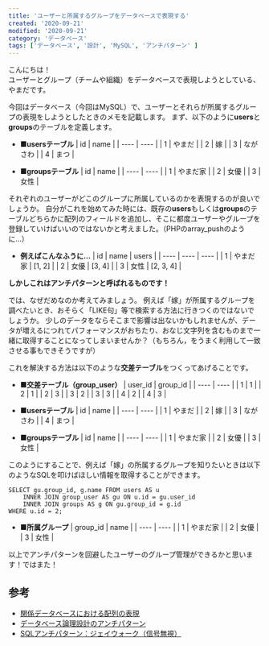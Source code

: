 ```yaml
---
title: 'ユーザーと所属するグループをデータベースで表現する'
created: '2020-09-21'
modified: '2020-09-21'
category: 'データベース'
tags: ['データベース', '設計', 'MySQL', 'アンチパターン' ]
---
```


こんにちは！<br>
ユーザーとグループ（チームや組織）をデータベースで表現しようとしている、やまだです。

今回はデータベース（今回はMySQL）で、ユーザーとそれらが所属するグループの表現をしようとしたときのメモを記載します。
まず、以下のように**users**と**groups**のテーブルを定義します。

- **■usersテーブル**
    |  id  |  name  |
    | ---- | ---- |
    |  1  |  やまだ  |
    |  2  |  嫁  |
    |  3  |  ながさわ  |
    |  4  |  まつ  |

- **■groupsテーブル**
    |  id  |  name  |
    | ---- | ---- |
    |  1  |  やまだ家  |
    |  2  |  女優  |
    |  3  |  女性  |

それぞれのユーザーがどこのグループに所属しているのかを表現するのが良いでしょうか。
自分がこれを始めてみた時には、既存の**users**もしくは**groups**のテーブルどちらかに配列のフィールドを追加し、そこに都度ユーザーやグループを登録していけばいいのではないかと考えました。（PHPのarray_pushのように…）

- **例えばこんなふうに…**
    |  id  |  name  |  users  |
    | ---- | ---- | ---- |
    |  1  |  やまだ家  |  [1, 2]  |
    |  2  |  女優  |  [3, 4]  |
    |  3  |  女性  |  [2, 3, 4]  |

**しかしこれはアンチパターンと呼ばれるものです！**

では、なぜだめなのか考えてみましょう。
例えば「嫁」が所属するグループを調べたいとき、おそらく「LIKE句」等で検索する方法に行きつくのではないでしょうか。
少しのデータをならそこまで影響は出ないかもしれませんが、データが増えるにつれてパフォーマンスがおちたり、おなじ文字列を含むものまで一緒に取得することになってしまいませんか？（もちろん，をうまく利用して一致させる事もできそうですが）

これを解決する方法は以下のような**交差テーブル**をつくってあげることです。

- **■交差テーブル（group_user）**
    |  user_id  |  group_id  |
    | ---- | ---- |
    |  1  |  1  |
    |  2  |  1  |
    |  2  |  3  |
    |  3  |  2  |
    |  3  |  3  |
    |  4  |  2  |
    |  4  |  3  |

- **■usersテーブル**
    |  id  |  name  |
    | ---- | ---- |
    |  1  |  やまだ  |
    |  2  |  嫁  |
    |  3  |  ながさわ  |
    |  4  |  まつ  |

- **■groupsテーブル**
    |  id  |  name  |
    | ---- | ---- |
    |  1  |  やまだ家  |
    |  2  |  女優  |
    |  3  |  女性  |


このようにすることで、例えば「嫁」の所属するグループを知りたいときは以下のようなSQLを叩けばほしい情報を取得することができます。
```
SELECT gu.group_id, g.name FROM users AS u
	INNER JOIN group_user AS gu ON u.id = gu.user_id
	INNER JOIN groups AS g ON gu.group_id = g.id
WHERE u.id = 2;
```

- **■所属グループ**
    |  group_id  |  name  |
    | ---- | ---- |
    |  1  |  やまだ家  |
    |  2  |  女優  |
    |  3  |  女性  |

以上でアンチパターンを回避したユーザーのグループ管理ができるかと思います！ではまた！

## 参考
- [関係データベースにおける配列の表現](http://www.flint.jp/blog/?entry=23)
- [データベース論理設計のアンチパターン](https://kyabatalian.hatenablog.com/entry/2016/12/19/193430)
- [SQLアンチパターン：ジェイウォーク（信号無視）](https://qiita.com/matsuhisa_h/items/6b4e552f4b6eb7d72d60)
